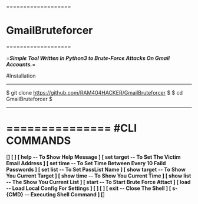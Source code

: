 ===================
# GmailBruteforcer
===================

=***Simple Tool Written In Python3 to Brute-Force Attacks On Gmail Accounts.***=


#Installation


***************************************************************
$ git clone https://github.com/RAM404HACKER/GmailBruteforcer  $
$ cd GmailBruteforcer                                         $
***************************************************************


===============
#CLI COMMANDS
===============


[****************************************************************************]
[                                                                            ]
[          help -- To Show Help Message                                      ]
[          set target -- To Set The Victim Email Address                     ]
[          set time -- To Set Time Between Every 10 Faild Passwords          ]
[          set list -- To Set PassList Name                                  ]
[          show target -- To Show You Current Target                         ]
[          show time -- To Show You Current Time                             ]
[          show list -- The Show You Current List                            ]
[          start -- To Start Brute Force Attact                              ]
[          load -- Load Local Config For Settings                            ]
[                                                                            ]
[                                                                            ]
[         exit -- Close The Shell                                            ]
[         s-{CMD} -- Executing Shell Command                                 ]
[****************************************************************************]





